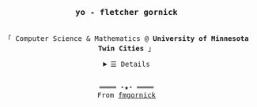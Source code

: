 <h3 align="center"><samp>yo - fletcher gornick</samp></h3>
<p align="center"><br>
  <samp>
    「 Computer Science & Mathematics @  <b>University of Minnesota Twin Cities</b> 」<br>
  </samp>
</p>
<details align="center">
   <summary> <samp>&#9776; Details</samp></summary>
  <img src="https://github-readme-stats.vercel.app/api?username=fmgornick&show_icons=true&hide_border=true&hide=issues&title_color=5391FE&icon_color=000000&text_color=555"></img><br>
    <samp>Check out my <a rel="nofollow noopener noreferrer" target="_blank" href="https://github.com/fmgornick/code/blob/main/latex/resume/resume.pdf">Resumé</a><br></samp>
</details>
<br>
<samp>
  <p align="center">
    ════ ⋆★⋆ ════<br>
    From <a href="https://github.com/fmgornick/fmgornick">fmgornick</a>
  </p>
</samp>
